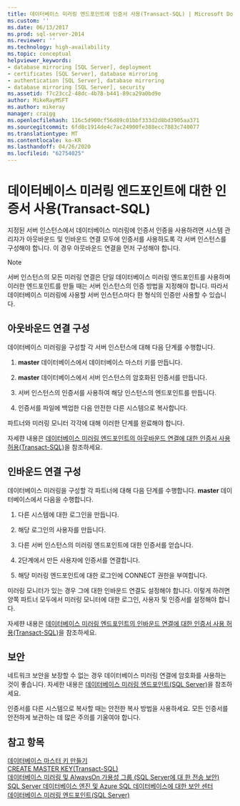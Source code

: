 ```yaml
---
title: 데이터베이스 미러링 엔드포인트에 인증서 사용(Transact-SQL) | Microsoft Docs
ms.custom: ''
ms.date: 06/13/2017
ms.prod: sql-server-2014
ms.reviewer: ''
ms.technology: high-availability
ms.topic: conceptual
helpviewer_keywords:
- database mirroring [SQL Server], deployment
- certificates [SQL Server], database mirroring
- authentication [SQL Server], database mirroring
- database mirroring [SQL Server], security
ms.assetid: f7c23cc2-48dc-4b78-b441-89ca29a0bd9e
author: MikeRayMSFT
ms.author: mikeray
manager: craigg
ms.openlocfilehash: 116c5d900cf56d89c01bbf333d2d8bd3905aa371
ms.sourcegitcommit: 6fd8c1914de4c7ac24900fe388ecc7883c740077
ms.translationtype: MT
ms.contentlocale: ko-KR
ms.lasthandoff: 04/26/2020
ms.locfileid: "62754025"
---
```

# <a name="use-certificates-for-a-database-mirroring-endpoint-transact-sql"></a>데이터베이스 미러링 엔드포인트에 대한 인증서 사용(Transact-SQL)
  지정된 서버 인스턴스에서 데이터베이스 미러링에 인증서 인증을 사용하려면 시스템 관리자가 아웃바운드 및 인바운드 연결 모두에 인증서를 사용하도록 각 서버 인스턴스를 구성해야 합니다. 이 경우 아웃바운드 연결을 먼저 구성해야 합니다.  
  
> [!NOTE]  
>  서버 인스턴스의 모든 미러링 연결은 단일 데이터베이스 미러링 엔드포인트를 사용하며 이러한 엔드포인트를 만들 때는 서버 인스턴스의 인증 방법을 지정해야 합니다. 따라서 데이터베이스 미러링에 사용할 서버 인스턴스마다 한 형식의 인증만 사용할 수 있습니다.  
  
## <a name="configuring-outbound-connections"></a>아웃바운드 연결 구성  
 데이터베이스 미러링을 구성할 각 서버 인스턴스에 대해 다음 단계를 수행합니다.  
  
1.  **master** 데이터베이스에서 데이터베이스 마스터 키를 만듭니다.  
  
2.  **master** 데이터베이스에서 서버 인스턴스의 암호화된 인증서를 만듭니다.  
  
3.  서버 인스턴스의 인증서를 사용하여 해당 인스턴스의 엔드포인트를 만듭니다.  
  
4.  인증서를 파일에 백업한 다음 안전한 다른 시스템으로 복사합니다.  
  
 파트너와 미러링 모니터 각각에 대해 이러한 단계를 완료해야 합니다.  
  
 자세햔 내용은 [데이터베이스 미러링 엔드포인트의 아웃바운드 연결에 대한 인증서 사용 허용&#40;Transact-SQL&#41;](database-mirroring-use-certificates-for-outbound-connections.md)을 참조하세요.  
  
## <a name="configuring-inbound-connections"></a>인바운드 연결 구성  
 데이터베이스 미러링을 구성할 각 파트너에 대해 다음 단계를 수행합니다. **master** 데이터베이스에서 다음을 수행합니다.  
  
1.  다른 시스템에 대한 로그인을 만듭니다.  
  
2.  해당 로그인의 사용자를 만듭니다.  
  
3.  다른 서버 인스턴스의 미러링 엔드포인트에 대한 인증서를 얻습니다.  
  
4.  2단계에서 만든 사용자에 인증서를 연결합니다.  
  
5.  해당 미러링 엔드포인트에 대한 로그인에 CONNECT 권한을 부여합니다.  
  
 미러링 모니터가 있는 경우 그에 대한 인바운드 연결도 설정해야 합니다. 이렇게 하려면 양쪽 파트너 모두에서 미러링 모니터에 대한 로그인, 사용자 및 인증서를 설정해야 합니다.  
  
 자세햔 내용은 [데이터베이스 미러링 엔드포인트의 인바운드 연결에 대한 인증서 사용 허용&#40;Transact-SQL&#41;](database-mirroring-use-certificates-for-inbound-connections.md)을 참조하세요.  
  
## <a name="security"></a>보안  
 네트워크 보안을 보장할 수 없는 경우 데이터베이스 미러링 연결에 암호화를 사용하는 것이 좋습니다. 자세한 내용은 [데이터베이스 미러링 엔드포인트&#40;SQL Server&#41;](the-database-mirroring-endpoint-sql-server.md)을 참조하세요.  
  
 인증서를 다른 시스템으로 복사할 때는 안전한 복사 방법을 사용하세요. 모든 인증서를 안전하게 보관하는 데 많은 주의를 기울여야 합니다.  
  
## <a name="see-also"></a>참고 항목  
 [데이터베이스 마스터 키 만들기](../../relational-databases/security/encryption/create-a-database-master-key.md)   
 [CREATE MASTER KEY&#40;Transact-SQL&#41;](/sql/t-sql/statements/create-master-key-transact-sql)   
 [데이터베이스 미러링 및 AlwaysOn 가용성 그룹 &#40;SQL Server에 대 한 전송 보안&#41;](transport-security-database-mirroring-always-on-availability.md)   
 [SQL Server 데이터베이스 엔진 및 Azure SQL 데이터베이스에 대한 보안 센터](../../relational-databases/security/security-center-for-sql-server-database-engine-and-azure-sql-database.md)   
 [데이터베이스 미러링 엔드포인트&#40;SQL Server&#41;](the-database-mirroring-endpoint-sql-server.md)  
  
  
